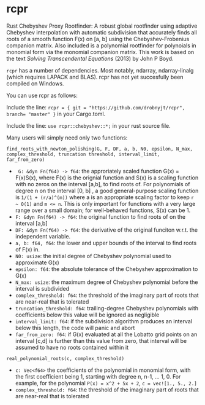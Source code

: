 # rcpr
Rust Chebyshev Proxy Rootfinder: A robust global rootfinder using adaptive Chebyshev interpolation with automatic subdivision that accurately finds all roots of a smooth function F(x) on [a, b] using the Chebyshev-Frobenius companion matrix. Also included is a polynomial rootfinder for polynoials in monomial form via the monomial companion matrix. This work is based on the text _Solving Transcendental Equations_ (2013) by John P Boyd.

`rcpr` has a number of dependencies. Most notably, ndarray, ndarray-linalg (which requires LAPACK and BLAS). rcpr has not yet succesfully been compiled on Windows.

You can use rcpr as follows:

Include the line:
  `rcpr = { git = "https://github.com/drobnyjt/rcpr", branch= "master" }`
in your Cargo.toml.

Include the line:
`use rcpr::chebyshev::*;`
in your rust source file.

Many users will simply need only two functions: 

`find_roots_with_newton_polishing(G, F, DF, a, b, N0, epsilon, N_max, complex_threshold, truncation threshold, interval_limit, far_from_zero)`

* ` G: &dyn Fn(f64) -> f64`: the approriately scaled function G(x) = F(x)S(x), where F(x) is the orignial function and S(x) is a scaling function with no zeros on the interval [a,b], to find roots of. For polynomials of degree n on the interval [0, b] , a good general-purpose scaling function is `1/(1 + (r/a)^(m))` where a is an appropriate scaling factor to keep `r ~ O(1)` and `m <= n`. This is only important for functions with a very large range over a small domain; for well-behaved functions, S(x) can be 1.
* `F: &dyn Fn(f64) -> f64`: the original function to find roots of on the interval [a,b]
* `DF: &dyn Fn(f64) -> f64`: the derivative of the original funciton w.r.t. the independent variable.
* `a, b: f64, f64`: the lower and upper bounds of the interval to find roots of F(x) in.
* `N0: usize`: the initial degree of Chebyshev polynomial used to approximate G(x)
* `epsilon: f64`: the absolute tolerance of the Chebyshev approximation to G(x)
* `N_max: usize`: the maximum degree of Chebyshev polynomial before the interval is subdivided 
* `complex_threshold: f64`: the threshold of the imaginary part of roots that are near-real that is tolerated
* `truncation_threshold: f64`: trailing-degree Chebyshev polynomials with coefficients below this value will be ignored as negligible
* `interval_limit: f64`: if the subdivision algorithm produces an interval below this length, the code will panic and abort
* `far_from_zero: f64`: if G(x) evaluated at all the Lobatto grid points on an interval [c,d] is further than this value from zero, that interval will be assumed to have no roots contained within it

`real_polynomial_roots(c, complex_threshold)`

* `c: Vec<f64>` the coefficients of the polynomial in monomial form, with the first coefficient being 1, starting with degree n, n-1, ... 1, 0. For example, for the polynomial `P(x) = x^2 + 5x + 2`, `c = vec![1., 5., 2.]`
* `complex_threshold: f64`: the threshold of the imaginary part of roots that are near-real that is tolerated
